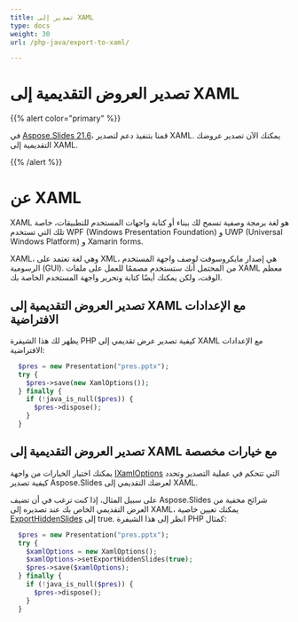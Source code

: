 ```yaml
---
title: تصدير إلى XAML
type: docs
weight: 30
url: /php-java/export-to-xaml/

---
```


# تصدير العروض التقديمية إلى XAML

{{% alert color="primary" %}} 

في [Aspose.Slides 21.6](https://docs.aspose.com/slides/php-java/aspose-slides-for-java-21-6-release-notes/)، قمنا بتنفيذ دعم لتصدير XAML. يمكنك الآن تصدير عروضك التقديمية إلى XAML.

{{% /alert %}} 

# عن XAML

XAML هو لغة برمجة وصفية تسمح لك ببناء أو كتابة واجهات المستخدم للتطبيقات، خاصة تلك التي تستخدم WPF (Windows Presentation Foundation) و UWP (Universal Windows Platform) و Xamarin forms.  

XAML، وهي لغة تعتمد على XML، هي إصدار مايكروسوفت لوصف واجهة المستخدم الرسومية (GUI). من المحتمل أنك ستستخدم مصممًا للعمل على ملفات XAML معظم الوقت، ولكن يمكنك أيضًا كتابة وتحرير واجهة المستخدم الخاصة بك. 

## تصدير العروض التقديمية إلى XAML مع الإعدادات الافتراضية

يظهر لك هذا الشيفرة PHP كيفية تصدير عرض تقديمي إلى XAML مع الإعدادات الافتراضية:

```php
  $pres = new Presentation("pres.pptx");
  try {
    $pres->save(new XamlOptions());
  } finally {
    if (!java_is_null($pres)) {
      $pres->dispose();
    }
  }
```

## تصدير العروض التقديمية إلى XAML مع خيارات مخصصة

يمكنك اختيار الخيارات من واجهة [IXamlOptions](https://reference.aspose.com/slides/php-java/aspose.slides/IXamlOptions) التي تتحكم في عملية التصدير وتحدد كيفية تصدير Aspose.Slides لعرضك التقديمي إلى XAML.

على سبيل المثال، إذا كنت ترغب في أن تضيف Aspose.Slides شرائح مخفية من العرض التقديمي الخاص بك عند تصديره إلى XAML، يمكنك تعيين خاصية [ExportHiddenSlides](https://reference.aspose.com/slides/php-java/aspose.slides/IXamlOptions#setExportHiddenSlides-boolean-) إلى true. انظر إلى هذا الشيفرة PHP كمثال:

```php
  $pres = new Presentation("pres.pptx");
  try {
    $xamlOptions = new XamlOptions();
    $xamlOptions->setExportHiddenSlides(true);
    $pres->save($xamlOptions);
  } finally {
    if (!java_is_null($pres)) {
      $pres->dispose();
    }
  }
```